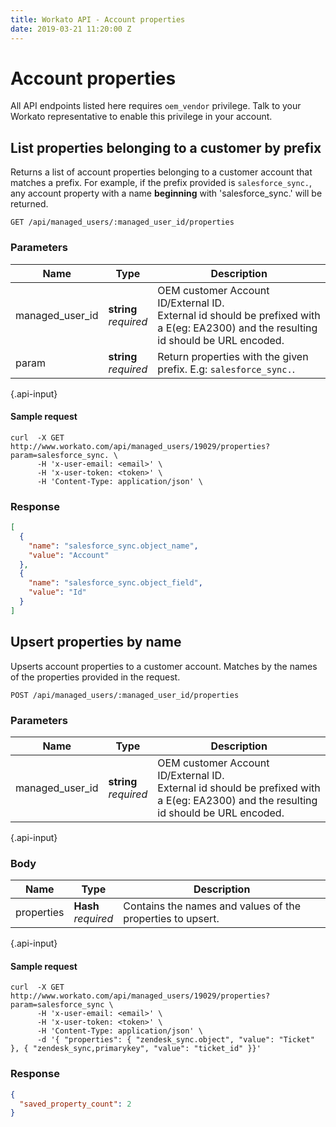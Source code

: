 ```yaml
---
title: Workato API - Account properties
date: 2019-03-21 11:20:00 Z
---
```


# Account properties

All API endpoints listed here requires `oem_vendor` privilege. Talk to your Workato representative to enable this privilege in your account.

## List properties belonging to a customer by prefix

Returns a list of account properties belonging to a customer account that matches a prefix. For example, if the prefix provided is `salesforce_sync.`, any account property with a name **beginning** with 'salesforce_sync.' will be returned.

```
GET /api/managed_users/:managed_user_id/properties
```

### Parameters

| Name | Type | Description |
|------|------|-------------|
| managed_user_id | **string**<br>_required_ | OEM customer Account ID/External ID. <br>External id should be prefixed with a E(eg: EA2300) and the resulting id should be URL encoded. |
| param | **string**<br>_required_ | Return properties with the given prefix. E.g: `salesforce_sync.`.  |
{.api-input}

#### Sample request

```shell
curl  -X GET http://www.workato.com/api/managed_users/19029/properties?param=salesforce_sync. \
      -H 'x-user-email: <email>' \
      -H 'x-user-token: <token>' \
      -H 'Content-Type: application/json' \
```

### Response

```json
[
  {
    "name": "salesforce_sync.object_name",
    "value": "Account"
  },
  {
    "name": "salesforce_sync.object_field",
    "value": "Id"
  }
]
```

## Upsert properties by name
Upserts account properties to a customer account. Matches by the names of the properties provided in the request.

```
POST /api/managed_users/:managed_user_id/properties
```
### Parameters

| Name | Type | Description |
|------|------|-------------|
| managed_user_id | **string**<br>_required_ | OEM customer Account ID/External ID. <br>External id should be prefixed with a E(eg: EA2300) and the resulting id should be URL encoded. |
{.api-input}

### Body
| Name | Type | Description |
|------|------|-------------|
| properties | **Hash**<br>_required_ | Contains the names and values of the properties to upsert. |
{.api-input}

#### Sample request

```shell
curl  -X GET http://www.workato.com/api/managed_users/19029/properties?param=salesforce_sync \
      -H 'x-user-email: <email>' \
      -H 'x-user-token: <token>' \
      -H 'Content-Type: application/json' \
      -d '{ "properties": { "zendesk_sync.object", "value": "Ticket" }, { "zendesk_sync,primarykey", "value": "ticket_id" }}'
```

### Response

```json
{
  "saved_property_count": 2
}
```
